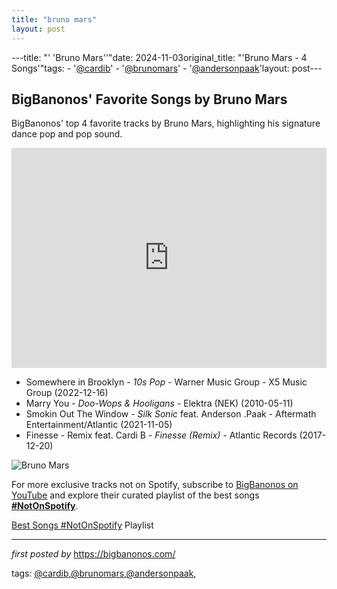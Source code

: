 ```yaml
---
title: "bruno mars"
layout: post
---
```

---title: "' 'Bruno Mars''"date: 2024-11-03original_title: "'Bruno Mars - 4 Songs'"tags:  - '[@cardib](/tags/cardib/)'  - '[@brunomars](/tags/brunomars/)'  - '[@andersonpaak](/tags/andersonpaak/)'layout: post---<h2>BigBanonos' Favorite Songs by Bruno Mars</h2> <!-- Search Description --><p>BigBanonos' top 4 favorite tracks by Bruno Mars, highlighting his signature dance pop and pop sound.</p> <!-- Spotify Playlist Embed --><iframe src="https://open.spotify.com/embed/playlist/7ItDGBnCFoKUawqcCXpqsB?utm_source=generator" width="100%" height="352" frameBorder="0" allowfullscreen="" allow="autoplay; clipboard-write; encrypted-media; fullscreen; picture-in-picture" loading="lazy"></iframe> <!-- Song Listings --><ul> <li>Somewhere in Brooklyn - <em>10s Pop</em> - Warner Music Group - X5 Music Group (2022-12-16)</li> <li>Marry You - <em>Doo-Wops & Hooligans</em> - Elektra (NEK) (2010-05-11)</li> <li>Smokin Out The Window - <em>Silk Sonic</em> feat. Anderson .Paak - Aftermath Entertainment/Atlantic (2021-11-05)</li> <li>Finesse - Remix feat. Cardi B - <em>Finesse (Remix)</em> - Atlantic Records (2017-12-20)</li></ul> <!-- Image --><img src="https://i8.amplience.net/i/naras/bruno-mars_MI0004141313-MN0001032082" alt="Bruno Mars"/><!--Subscribe and Playlist Links--><div>    <p>For more exclusive tracks not on Spotify, subscribe to <a href="https://www.youtube.com/[@BigBanonos](/tags/BigBanonos/)" target="_blank">BigBanonos on YouTube</a> and explore their curated playlist of the best songs <strong>[#NotOnSpotify](/tags/NotOnSpotify/)</strong>.</p>    <p><a href="https://www.youtube.com/playlist?list=PLtuNtuTatqI0kFahUCbtbfenC_ET5O_tr" target="_blank">Best Songs [#NotOnSpotify](/tags/NotOnSpotify/) Playlist<br /></a></p></div><hr /><p><em>first posted by</em> <a href="https://bigbanonos.com/" rel="noopener" target="_new">https://bigbanonos.com/</a></p><p>tags: [@cardib](/tags/cardib/),[@brunomars](/tags/brunomars/),[@andersonpaak](/tags/andersonpaak/),</p>